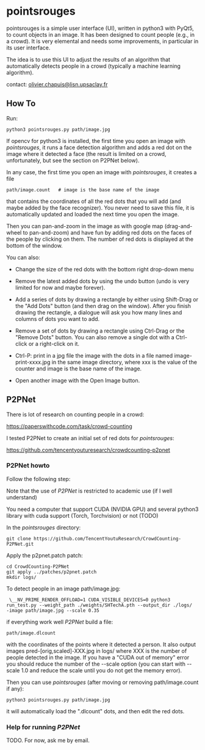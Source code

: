 # pointsrouges

pointsrouges is a simple user interface (UI), written in python3 with PyQt5, to count objects in an image. It has been designed to count people (e.g., in a crowd). It is very elemental and needs some improvements, in particular in its user interface.

The idea is to use this UI to adjust the results of an algorithm that automatically detects people in a crowd (typically a machine learning algorithm). 

contact: olivier.chapuis@lisn.upsaclay.fr

## How To

Run:

	python3 pointsrouges.py path/image.jpg

If opencv for python3 is installed, the first time you open an image with *pointsrouges*, it runs a face detection algorithm and adds a red dot on the image where it detected a face (the result is limited on a crowd, unfortunately, but see the section on P2PNet below). 

In any case, the first time you open an image with *pointsrouges*, it creates a file
   
	path/image.count   # image is the base name of the image

that contains the coordinates of all the red dots that you will add (and maybe added by the face recognizer). You never need to save this file, it is automatically updated and loaded the next time you open the image.

Then you can pan-and-zoom in the image as with google map (drag-and-wheel to pan-and-zoom) and have fun by adding red dots on the faces of the people by clicking on them. The number of red dots is displayed at the bottom of the window. 

You can also:

- Change the size of the red dots with the bottom right drop-down menu

- Remove the latest added dots by using the undo button (undo is very limited for now and maybe forever).

- Add a series of dots by drawing a rectangle by either using Shift-Drag or the "Add Dots" button (and then drag on the window). After you finish drawing the rectangle, a dialogue will ask you how many lines and columns of dots you want to add.

- Remove a set of dots by drawing a rectangle using Ctrl-Drag or the "Remove Dots" button. You can also remove a single dot with a Ctrl-click or a right-click on it.

- Ctrl-P: print in a jpg file the image with the dots in a file named image-print-xxxx.jpg in the same image directory, where xxx is the value of the counter and image is the base name of the image.

- Open another image with the Open Image button.


## P2PNet 

There is lot of research on counting people in a crowd:

https://paperswithcode.com/task/crowd-counting

I tested P2PNet to create an initial set of red dots for *pointsrouges*:

https://github.com/tencentyouturesearch/crowdcounting-p2pnet


### P2PNet howto

Follow the following step:

Note that the use of *P2PNet* is restricted to academic use (if I well understand)

You need a computer that support CUDA (NVIDIA GPU) and several python3 library with cuda support (Torch, Torchvision) or not (TODO)

In the *pointsrouges* directory:

	git clone https://github.com/TencentYoutuResearch/CrowdCounting-P2PNet.git

Apply the p2pnet.patch patch:
	
	cd CrowdCounting-P2PNet
	git apply ../patches/p2pnet.patch
	mkdir logs/

To detect people in an image path/image.jpg:

	 \__NV_PRIME_RENDER_OFFLOAD=1 CUDA_VISIBLE_DEVICES=0 python3 run_test.py --weight_path ./weights/SHTechA.pth --output_dir ./logs/  -image path/image.jpg --scale 0.35

if everything work well *P2PNet* build a file:

	path/image.dlcount

with the coordinates of the points where it detected a person. It also output images pred-[orig,scaled]-XXX.jpg in logs/ where XXX is the number of people detected in the image. If you have a "CUDA out of memory" error you should reduce the number of the --scale option (you can start with --scale 1.0 and reduce the scale until you do not get the memory error).

Then you can use *pointsrouges* (after moving or removing path/image.count if any):

	python3 pointsrouges.py path/image.jpg

it will automatically load the ".dlcount" dots, and then edit the red dots.

### Help for running *P2PNet*

TODO. For now, ask me by email.
